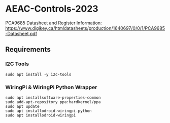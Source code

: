 # AEAC-Controls-2023

PCA9685 Datasheet and Register Information:  
https://www.digikey.ca/htmldatasheets/production/1640697/0/0/1/PCA9685-Datasheet.pdf

## Requirements
### I2C Tools
`sudo apt install -y i2c-tools`  
### WiringPi & WiringPi Python Wrapper
```
sudo apt installsoftware-properties-common  
sudo add-apt-repository ppa:hardkernel/ppa  
sudo apt update  
sudo apt installodroid-wiringpi-python  
sudo apt installodroid-wiringpi  
```